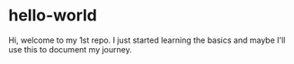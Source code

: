 # hello-world

Hi, welcome to my 1st repo. I just started learning the basics and maybe I'll use this to document my journey.
